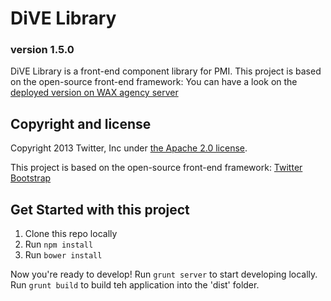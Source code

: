 # DiVE Library
### version 1.5.0

DiVE Library is a front-end component library for PMI.
This project is based on the open-source front-end framework:
You can have a look on the [deployed version on WAX agency server](http://agency-iis.sqli.com/pmi/dive/v1.2.0/) 

## Copyright and license

Copyright 2013 Twitter, Inc under [the Apache 2.0 license](LICENSE).

This project is based on the open-source front-end framework: [Twitter Bootstrap](http://getbootstrap.com) 


## Get Started with this project

1. Clone this repo locally
2. Run `npm install`
3. Run `bower install`

Now you're ready to develop! 
Run `grunt server` to start developing locally.
Run `grunt build` to build teh application into the 'dist' folder.


